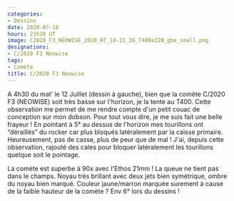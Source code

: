 ```yaml
---
categories:
- Dessins
date: 2020-07-18
hours: 21h20 UT
image: C2020_F3_NEOWISE_2020_07_18-21_20_T400x220_gbe_small.png
designations:
- C/2020 F3 Neowise
tags:
- Comète
title: C/2020 F3 Neowise
---
```

A 4h30 du mat’ le 12 Juillet (dessin à gauche), bien que la comète C/2020 F3 (NEOWISE) soit très basse sur l'horizon, je la tente au T400. Cette observation me permet de me rendre compte d'un petit couac de conception sur mon dobson. Pour tout vous dire, je me suis fait une belle frayeur ! En pointant à 5° au dessus de l'horizon mes tourillons ont “déraillés” du rocker car plus bloqués latéralement par la caisse primaire. Heureusement, pas de casse, plus de peur que de mal ! J'ai, depuis cette observation, rajouté des cales pour bloquer latéralement les tourillons quelque soit le pointage.

La comète est superbe à 90x avec l'Ethos 21mm ! La queue ne tient pas dans le champs. Noyau très brillant avec deux jets bien symétrique, ombre du noyau bien marqué. Couleur jaune/marron marquée surement à cause de la faible hauteur de la comète ? Env 6° lors du dessins !